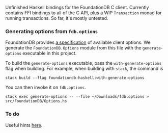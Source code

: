 Unfinished Haskell bindings for the FoundationDB C client. Currently contains FFI bindings to all of the C API, plus a WIP `Transaction` monad for running transactions. So far, it's mostly untested.

### Generating options from `fdb.options`

FoundationDB provides [a specification](https://github.com/apple/foundationdb/blob/master/fdbclient/vexillographer/fdb.options) of available client options. We generate the `FoundationDB.Options` module from this file with the `generate-options` executable in this project.

To build the `generate-options` executable, pass the `with-generate-options` flag
when building. For example, when building with `stack`, the command is

```
stack build --flag foundationdb-haskell:with-generate-options
```

You can then invoke it on `fdb.options`.

```
stack exec generate-options -- --file ~/Downloads/fdb.options > src/FoundationDB/Options.hs
```

### To do

Useful hints [here](https://forums.foundationdb.org/t/creating-new-bindings/207).
